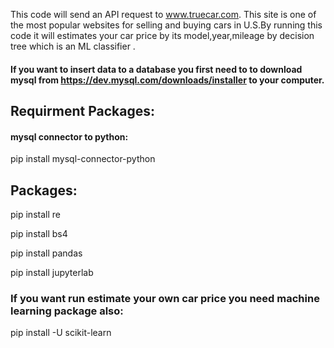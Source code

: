 This code will send an API request  to www.truecar.com. This site is one of the most popular websites for selling and buying cars in U.S.By running this code it will estimates your car price by its model,year,mileage by decision tree which is an  ML classifier .
#### If you want to insert data to a database you first need to to download mysql from https://dev.mysql.com/downloads/installer to your computer.
## Requirment Packages:
#### mysql connector to python: 
pip install mysql-connector-python

## Packages: 
pip install re

pip install bs4

pip install pandas

pip install jupyterlab

### If you want run estimate your own car price you need machine learning package also:

pip install -U scikit-learn
